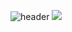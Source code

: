 ![header](https://capsule-render.vercel.app/api?type=waving&color=33FFFF&height=200&section=header&text=SmartHome%20InternShip&fontSize=50&fontColor=F0F8FF&fontAlignY=40)
<img src="https://img.shields.io/badge/AndroidStudio-33FFFF?style=flat&logo=AndroidStudio&logoColor=white"/>
